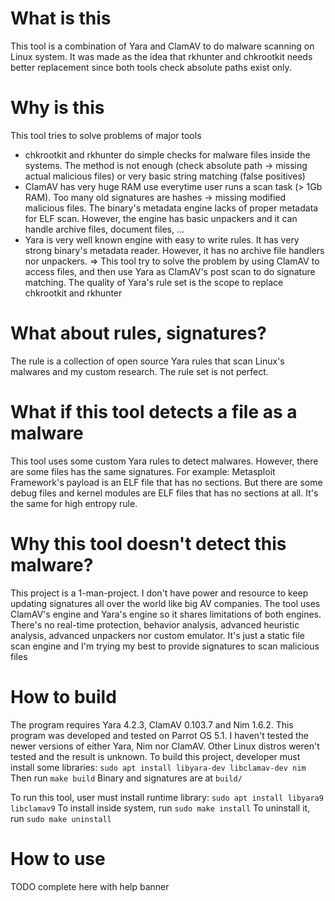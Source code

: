 # What is this
This tool is a combination of Yara and ClamAV to do malware scanning on Linux system. It was made as the idea that rkhunter and chkrootkit needs better replacement since both tools check absolute paths exist only.

# Why is this
This tool tries to solve problems of major tools
- chkrootkit and rkhunter do simple checks for malware files inside the systems. The method is not enough (check absolute path -> missing actual malicious files) or very basic string matching (false positives)
- ClamAV has very huge RAM use everytime user runs a scan task (> 1Gb RAM). Too many old signatures are hashes -> missing modified malicious files. The binary's metadata engine lacks of proper metadata for ELF scan. However, the engine has basic unpackers and it can handle archive files, document files, ...
- Yara is very well known engine with easy to write rules. It has very strong binary's metadata reader. However, it has no archive file handlers nor unpackers.
=> This tool try to solve the problem by using ClamAV to access files, and then use Yara as ClamAV's post scan to do signature matching. The quality of Yara's rule set is the scope to replace chkrootkit and rkhunter

# What about rules, signatures?
The rule is a collection of open source Yara rules that scan Linux's malwares and my custom research. The rule set is not perfect.

# What if this tool detects a file as a malware
This tool uses some custom Yara rules to detect malwares. However, there are some files has the same signatures. For example: Metasploit Framework's payload is an ELF file that has no sections. But there are some debug files and kernel modules are ELF files that has no sections at all. It's the same for high entropy rule.

# Why this tool doesn't detect this malware?
This project is a 1-man-project. I don't have power and resource to keep updating signatures all over the world like big AV companies. The tool uses ClamAV's engine and Yara's engine so it shares limitations of both engines. There's no real-time protection, behavior analysis, advanced heuristic analysis, advanced unpackers nor custom emulator. It's just a static file scan engine and I'm trying my best to provide signatures to scan malicious files

# How to build
The program requires Yara 4.2.3, ClamAV 0.103.7 and Nim 1.6.2. This program was developed and tested on Parrot OS 5.1. I haven't tested the newer versions of either Yara, Nim nor ClamAV. Other Linux distros weren't tested and the result is unknown.
To build this project, developer must install some libraries:
`sudo apt install libyara-dev libclamav-dev nim`
Then run
`make build`
Binary and signatures are at `build/`

To run this tool, user must install runtime library:
`sudo apt install libyara9 libclamav9`
To install inside system, run
`sudo make install`
To uninstall it, run
`sudo make uninstall`

# How to use
TODO complete here with help banner
